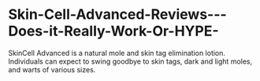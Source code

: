 # Skin-Cell-Advanced-Reviews---Does-it-Really-Work-Or-HYPE-
SkinCell Advanced is a natural mole and skin tag elimination lotion. Individuals can expect to swing goodbye to skin tags, dark and light moles, and warts of various sizes.
